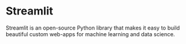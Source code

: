# Streamlit
Streamlit is an open-source Python library that makes it easy to build beautiful custom web-apps for machine learning and data science.
